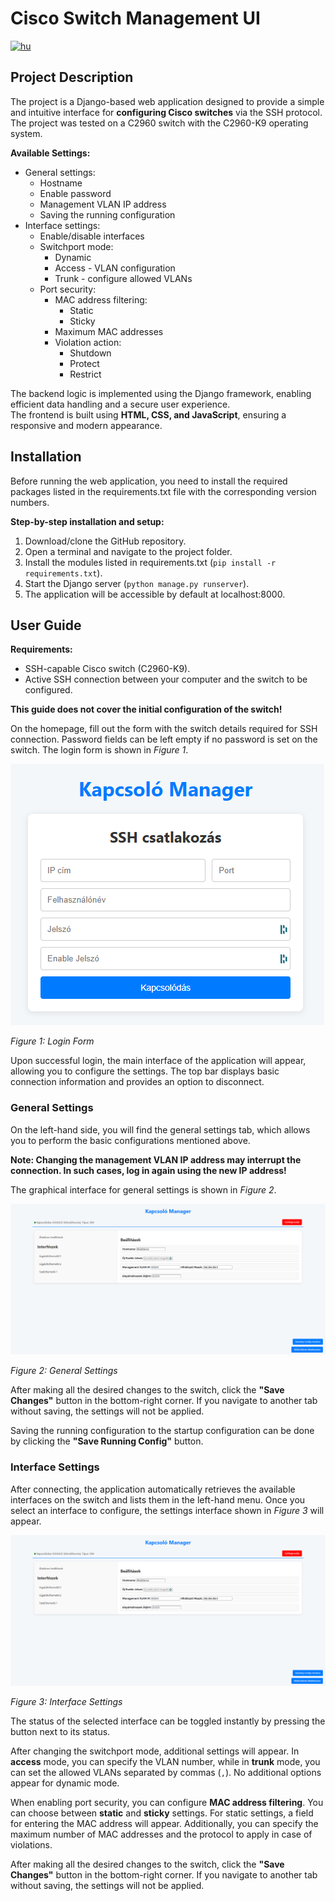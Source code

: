 # Cisco Switch Management UI

[![hu](https://img.shields.io/badge/lang-hu-green.svg)](https://github.com/nagynooel/Halozati-eszkoz-iranyito-UI/blob/master/README.hu.md)

## Project Description
The project is a Django-based web application designed to provide a simple and intuitive interface for **configuring Cisco switches** via the SSH protocol. The project was tested on a C2960 switch with the C2960-K9 operating system.

**Available Settings:**

- General settings:
    - Hostname
    - Enable password
    - Management VLAN IP address
    - Saving the running configuration
- Interface settings:
    - Enable/disable interfaces
    - Switchport mode:
        - Dynamic
        - Access - VLAN configuration
        - Trunk - configure allowed VLANs
    - Port security:
        - MAC address filtering:
            - Static
            - Sticky
        - Maximum MAC addresses
        - Violation action:
            - Shutdown
            - Protect
            - Restrict

The backend logic is implemented using the Django framework, enabling efficient data handling and a secure user experience.  
The frontend is built using **HTML, CSS, and JavaScript**, ensuring a responsive and modern appearance.

## Installation

Before running the web application, you need to install the required packages listed in the requirements.txt file with the corresponding version numbers.

**Step-by-step installation and setup:**
1. Download/clone the GitHub repository.
2. Open a terminal and navigate to the project folder.
3. Install the modules listed in requirements.txt (`pip install -r requirements.txt`).
4. Start the Django server (`python manage.py runserver`).
5. The application will be accessible by default at localhost:8000.

## User Guide

**Requirements:**

- SSH-capable Cisco switch (C2960-K9).
- Active SSH connection between your computer and the switch to be configured.

**This guide does not cover the initial configuration of the switch!**

On the homepage, fill out the form with the switch details required for SSH connection. Password fields can be left empty if no password is set on the switch. The login form is shown in *Figure 1*.

![Login Form](https://github.com/nagynooel/Halozati-eszkoz-iranyito-UI/blob/master/documentation/login-img.PNG)

*Figure 1: Login Form*

Upon successful login, the main interface of the application will appear, allowing you to configure the settings. The top bar displays basic connection information and provides an option to disconnect.

### General Settings
On the left-hand side, you will find the general settings tab, which allows you to perform the basic configurations mentioned above.

**Note: Changing the management VLAN IP address may interrupt the connection. In such cases, log in again using the new IP address!**

The graphical interface for general settings is shown in *Figure 2*.

![General Settings](https://github.com/nagynooel/Halozati-eszkoz-iranyito-UI/blob/master/documentation/general-settings-img.PNG)

*Figure 2: General Settings*

After making all the desired changes to the switch, click the **"Save Changes"** button in the bottom-right corner. If you navigate to another tab without saving, the settings will not be applied.

Saving the running configuration to the startup configuration can be done by clicking the **"Save Running Config"** button.

### Interface Settings

After connecting, the application automatically retrieves the available interfaces on the switch and lists them in the left-hand menu. Once you select an interface to configure, the settings interface shown in *Figure 3* will appear.

![Interface Settings](https://github.com/nagynooel/Halozati-eszkoz-iranyito-UI/blob/master/documentation/general-settings-img.PNG)

*Figure 3: Interface Settings*

The status of the selected interface can be toggled instantly by pressing the button next to its status.

After changing the switchport mode, additional settings will appear. In **access** mode, you can specify the VLAN number, while in **trunk** mode, you can set the allowed VLANs separated by commas (`,`). No additional options appear for dynamic mode.

When enabling port security, you can configure **MAC address filtering**. You can choose between **static** and **sticky** settings. For static settings, a field for entering the MAC address will appear. Additionally, you can specify the maximum number of MAC addresses and the protocol to apply in case of violations.

After making all the desired changes to the switch, click the **"Save Changes"** button in the bottom-right corner. If you navigate to another tab without saving, the settings will not be applied.
